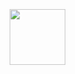 <div id="header" align="center">
  <img src="https://dribbble.com/shots/709830-Ruby-GIF/attachments/8493655?mode=media" width="100"/>
</div>  

<!--
**Kadina1988/Kadina1988** is a ✨ _special_ ✨ repository because its `README.md` (this file) appears on your GitHub profile.

Here are some ideas to get you started:

- 🔭 I’m currently working on ...
- 🌱 I’m currently learning ...
- 👯 I’m looking to collaborate on ...
- 🤔 I’m looking for help with ...
- 💬 Ask me about ...
- 📫 How to reach me: ...
- 😄 Pronouns: ...
- ⚡ Fun fact: ...
-->
